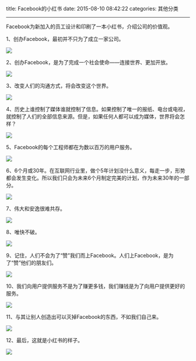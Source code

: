 title: Facebook的小红书
date: 2015-08-10 08:42:22
categories: 其他分类

---

Facebook为新加入的员工设计和印刷了一本小红书，介绍公司的价值观。

<!--more-->

1、创办Facebook，最初并不只为了成立一家公司。

![][1]

2、创办Facebook，是为了完成一个社会使命——连接世界、更加开放。

![][2]


3、改变人们的沟通方式，将会改变这个世界。

![][3]

4、历史上谁控制了媒体谁就控制了信息。如果控制了唯一的报纸、电台或电视，就控制了人们的全部信息来源。但是，如果任何人都可以成为媒体，世界将会怎样？

![][4]

5、Facebook的每个工程师都在为数以百万的用户服务。

![][5]

6、6个月或30年。在互联网行业里，做个5年计划没什么意义，每走一步，形势都会发生变化。所以我们只会为未来6个月制定完美的计划，作为未来30年的一部分。

![][6]

7、伟大和安逸很难共存。

![][7]

8、唯快不破。

![][8]

9、记住，人们不会为了“赞”我们而上Facebook。人们上Facebook，是为了“赞”他们的朋友们。

![][9]

10、我们向用户提供服务不是为了赚更多钱，我们赚钱是为了向用户提供更好的服务。

![][10]

11、与其让别人创造出可以灭掉Facebook的东西，不如我们自己来。

![][11]

12、最后，这就是小红书的样子。

![][12]


  [1]: http://ww3.sinaimg.cn/mw690/aeba7ac3jw1euskyzvqtxj20go0oqwex.jpg
  [2]: http://ww2.sinaimg.cn/mw690/aeba7ac3jw1euskz0t839j20go0oqt9a.jpg
  [3]: http://ww2.sinaimg.cn/mw690/aeba7ac3jw1euskz1xo73j20hs0dnaai.jpg
  [4]: http://ww3.sinaimg.cn/mw690/aeba7ac3jw1euskz3alwdj20hs0dmq3l.jpg
  [5]: http://ww2.sinaimg.cn/mw690/aeba7ac3jw1euskz55qe9j20hs0dm3zl.jpg
  [6]: http://ww3.sinaimg.cn/mw690/aeba7ac3jw1euskz5vp6bj20hs0dnjrq.jpg
  [7]: http://ww4.sinaimg.cn/mw690/aeba7ac3jw1euskz72l3hj20hs0dnq3k.jpg
  [8]: http://ww3.sinaimg.cn/mw690/aeba7ac3jw1euskz89pbzj20hs0dnt93.jpg
  [9]: http://ww3.sinaimg.cn/mw690/aeba7ac3jw1euskz9avpvj20hs0dndga.jpg
  [10]: http://ww3.sinaimg.cn/mw690/aeba7ac3jw1euskzarrtzj20hs0dmjsc.jpg
  [11]: http://ww4.sinaimg.cn/mw690/aeba7ac3jw1euskzbwkbkj20hs0dn0sz.jpg
  [12]: http://ww3.sinaimg.cn/mw690/aeba7ac3jw1euskzdcxxgj20hs0byaa7.jpg